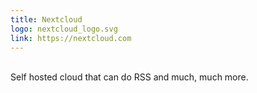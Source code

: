 ```yaml
---
title: Nextcloud
logo: nextcloud_logo.svg
link: https://nextcloud.com
---
```

<br>Self hosted cloud that can do RSS and much, much more.
